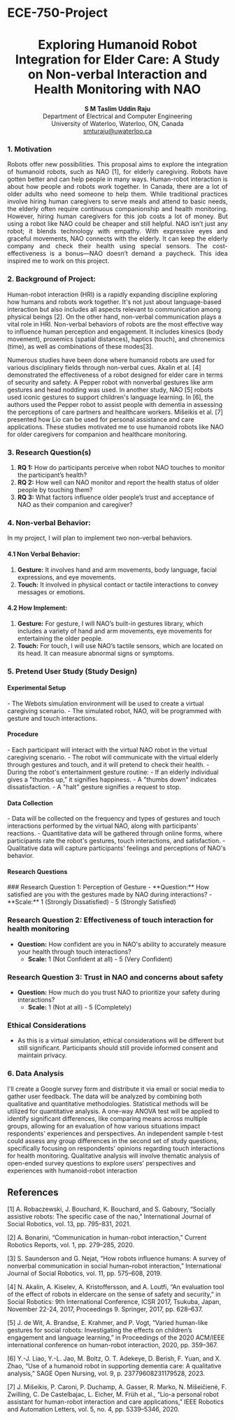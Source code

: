 # ECE-750-Project
<h1 align="center">Exploring Humanoid Robot Integration for Elder Care: A Study on Non-verbal Interaction and Health Monitoring with NAO</h1>

<p align="center">
  <strong>S M Taslim Uddin Raju</strong><br>
  Department of Electrical and Computer Engineering<br>
  University of Waterloo, Waterloo, ON, Canada<br>
  <a href="mailto:smturaju@uwaterloo.ca">smturaju@uwaterloo.ca</a>
</p>

<div style="text-align: justify;">
  <h3>1. Motivation</h3>
  <p>Robots offer new possibilities. This proposal aims to explore the integration of humanoid robots, such as NAO [1], for elderly caregiving. Robots have gotten better and can help people in many ways. Human-robot interaction is about how people and robots work together. In Canada, there are a lot of older adults who need someone to help them. While traditional practices involve hiring human caregivers to serve meals and attend to basic needs, the elderly often require continuous companionship and health monitoring. However, hiring human caregivers for this job costs a lot of money. But using a robot like NAO could be cheaper and still helpful. NAO isn’t just any robot; it blends technology with empathy. With expressive eyes and graceful movements, NAO connects with the elderly. It can keep the elderly company and check their health using special sensors. The cost-effectiveness is a bonus—NAO doesn’t demand a paycheck. This idea inspired me to work on this project.</p>
</div>

<h3>2.	Background of  Project:</h3>
Human-robot interaction (HRI) is a rapidly expanding discipline exploring how humans and robots work together. It's not just about language-based interaction but also includes all aspects relevant to communication among physical beings [2]. On the other hand, non-verbal communication plays a vital role in HRI. Non-verbal behaviors of robots are the most effective way to influence human perception and engagement. It includes kinesics (body movement), proxemics (spatial distances), haptics (touch), and chronemics (time), as well as combinations of these modes[3].

Numerous studies have been done where humanoid robots are used for various disciplinary fields through non-verbal cues. Akalin et al. [4] demonstrated the effectiveness of a robot designed for elder care in terms of security and safety. A Pepper robot with nonverbal gestures like arm gestures and head nodding was used. In another study, NAO [5] robots used iconic gestures to support children's language learning. In [6], the authors used the Pepper robot to assist people with dementia in assessing the perceptions of care partners and healthcare workers. Mišeikis et al. [7] presented how Lio can be used for personal assistance and care applications. These studies motivated me to use humanoid robots like NAO for older caregivers for companion and healthcare monitoring.

<h3>3. Research Question(s)</h3>
<ol>
  <li><strong>RQ 1:</strong> How do participants perceive when robot NAO touches to monitor the participant’s health?</li>
  <li><strong>RQ 2:</strong> How well can NAO monitor and report the health status of older people by touching them?</li>
  <li><strong>RQ 3:</strong> What factors influence older people’s trust and acceptance of NAO as their companion and caregiver?</li>
</ol>

<h3>4. Non-verbal Behavior: </h3>	
In my project, I will plan to implement two non-verbal behaviors. 

<h4>4.1 Non Verbal Behavior: </h4>	 
<ol>
  <li><strong>Gesture:</strong> It involves hand and arm movements, body language, facial expressions, and eye movements.</li>
  <li> <strong>Touch:</strong> It involved in physical contact or tactile interactions to convey messages or emotions.</li>
</ol>
   <h4> 4.2 How Implement: </h4>	  
<ol>
  <li><strong>Gesture:</strong> For gesture, I will NAO’s built-in gestures library, which includes a variety of hand and arm movements, eye movements for entertaining the older people. </li>
  <li> <strong>Touch:</strong> For touch, I will use NAO’s tactile sensors, which are located on its head. It can measure abnormal signs or symptoms. </li>
</ol>

<h3>5. Pretend User Study (Study Design)  </h3>

 <h4>Experimental Setup </h4>	
- The Webots simulation environment will be used to create a virtual caregiving scenario.
- The simulated robot, NAO, will be programmed with gesture and touch interactions.

 <h4>Procedure</h4>
- Each participant will interact with the virtual NAO robot in the virtual caregiving scenario.
- The robot will communicate with the virtual elderly through gestures and touch, and it will pretend to check their health.
- During the robot's entertainment gesture routine:
  - If an elderly individual gives a "thumbs up," it signifies happiness.
  - A "thumbs down" indicates dissatisfaction.
  - A "halt" gesture signifies a request to stop.
  
 <h4> Data Collection</h4>
- Data will be collected on the frequency and types of gestures and touch interactions performed by the virtual NAO, along with participants' reactions.
- Quantitative data will be gathered through online forms, where participants rate the robot's gestures, touch interactions, and satisfaction.
- Qualitative data will capture participants' feelings and perceptions of NAO's behavior.

 <h4>Research Questions</h4>
### Research Question 1: Perception of Gesture
- **Question:** How satisfied are you with the gestures made by NAO during interactions?
  - **Scale:** 1 (Strongly Dissatisfied) - 5 (Strongly Satisfied)

### Research Question 2: Effectiveness of touch interaction for health monitoring
- **Question:** How confident are you in NAO's ability to accurately measure your health through touch interactions?
  - **Scale:** 1 (Not Confident at all) - 5 (Very Confident)

### Research Question 3: Trust in NAO and concerns about safety
- **Question:** How much do you trust NAO to prioritize your safety during interactions?
  - **Scale:** 1 (Not at all) - 5 (Completely)

### Ethical Considerations
- As this is a virtual simulation, ethical considerations will be different but still significant. Participants should still provide informed consent and maintain privacy.

<h3>6.	Data Analysis </h3>
I'll create a Google survey form and distribute it via email or social media to gather user feedback. The data will be analyzed by combining both qualitative and quantitative methodologies. Statistical methods will be utilized for quantitative analysis. A one-way ANOVA test will be applied to identify significant differences, like comparing means across multiple groups, allowing for an evaluation of how various situations impact respondents' experiences and perspectives. An independent sample t-test could assess any group differences in the second set of study questions, specifically focusing on respondents' opinions regarding touch interactions for health monitoring. Qualitative analysis will involve thematic analysis of open-ended survey questions to explore users' perspectives and experiences with humanoid-robot interaction


## References
[1] A. Robaczewski, J. Bouchard, K. Bouchard, and S. Gaboury, “Socially assistive robots: The specific case of the nao,” International Journal of Social Robotics, vol. 13, pp. 795–831, 2021.

[2] A. Bonarini, “Communication in human-robot interaction,” Current Robotics Reports, vol. 1, pp. 279–285, 2020.

[3] S. Saunderson and G. Nejat, “How robots influence humans: A survey of nonverbal communication in social human–robot interaction,” International Journal of Social Robotics, vol. 11, pp. 575–608, 2019.

[4] N. Akalin, A. Kiselev, A. Kristoffersson, and A. Loutfi, “An evaluation tool of the effect of robots in eldercare on the sense of safety and security,” in Social Robotics: 9th International Conference, ICSR 2017, Tsukuba, Japan, November 22-24, 2017, Proceedings 9. Springer, 2017, pp. 628–637.

[5] J. de Wit, A. Brandse, E. Krahmer, and P. Vogt, “Varied human-like gestures for social robots: Investigating the effects on children’s engagement and language learning,” in Proceedings of the 2020 ACM/IEEE international conference on human-robot interaction, 2020, pp. 359–367.

[6] Y.-J. Liao, Y.-L. Jao, M. Boltz, O. T. Adekeye, D. Berish, F. Yuan, and X. Zhao, “Use of a humanoid robot in supporting dementia care: A qualitative analysis,” SAGE Open Nursing, vol. 9, p. 23779608231179528, 2023.

[7] J. Mišeikis, P. Caroni, P. Duchamp, A. Gasser, R. Marko, N. Mišeičienė, F. Zwilling, C. De Castelbajac, L. Eicher, M. Früh et al., “Lio-a personal robot assistant for human-robot interaction and care applications,” IEEE Robotics and Automation Letters, vol. 5, no. 4, pp. 5339–5346, 2020.



[^1]: A. Robaczewski, J. Bouchard, K. Bouchard, and S. Gaboury, “Socially assistive robots: The specific case of the nao,” *International Journal of Social Robotics*, vol. 13, pp. 795–831, 2021.
[^2]: A. Bonarini, “Communication in human-robot interaction,” *Current Robotics Reports*, vol. 1, pp. 279–285, 2020.
[^3]: S. Saunderson and G. Nejat, “How robots influence humans: A survey of nonverbal communication in social human–robot interaction,” *International Journal of Social Robotics*, vol. 11, pp. 575–608, 2019.
[^4]: N. Akalin, A. Kiselev, A. Kristoffersson, and A. Loutfi, “An evaluation tool of the effect of robots in eldercare on the sense of safety and security,” in *Social Robotics: 9th International Conference, ICSR 2017, Tsukuba, Japan, November 22-24, 2017, Proceedings 9*. Springer, 2017, pp. 628–637.
[^5]: J. de Wit, A. Brandse, E. Krahmer, and P. Vogt, “Varied human-like gestures for social robots: Investigating the effects on children’s engagement and language learning,” in *Proceedings of the 2020 ACM/IEEE international conference on human-robot interaction*, 2020, pp. 359– 367.
[^6]: Y.-J. Liao, Y.-L. Jao, M. Boltz, O. T. Adekeye, D. Berish, F. Yuan, and X. Zhao, “Use of a humanoid robot in supporting dementia care: A qualitative analysis,” *SAGE Open Nursing*, vol. 9, p. 23779608231179528, 2023.
[^7]: J. Mišeikis, P. Caroni, P. Duchamp, A. Gasser, R. Marko, N. Mišeičienė, F. Zwilling, C. De Castelbajac, L. Eicher, M. Früh et al., “Lio-a personal robot assistant for human-robot interaction and care applications,” *IEEE Robotics and Automation Letters*, vol. 5, no. 4, pp. 5339–5346, 2020.


